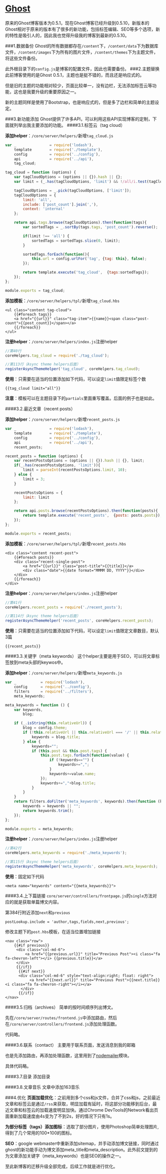 # [Ghost](https://github.com/TryGhost/Ghost)

原来的Ghost博客版本为0.5.1，现在Ghost博客已经升级到0.5.10，新版本的Ghost相对于原来的版本有了很多的新功能，包括标签编辑、SEO等多个选项，新的特性是吸引人的，因此我也觉得升级我的博客到最新的0.5.10。

###1.数据备份
Ghost的所有数据都存在``/content``下，``/content/data``下为数据库文件，``/content/images``下为所有的图片文件，``/content/themes``下为主题文件，将这些文件备份。

此外根目录下的``config.js``是博客的配置文件，因此也需要备份。
###2.主题替换
此前博客使用的是Ghost 0.5.1，主题也是挺不错的，而且还是响应式的。

但是旧的主题的功能相对较少，页面比较单一，没有边栏，无法添加标签云等功能，这也是我要升级的重要原因之一。

新的主题同样是使用了Bootstrap，也是响应式的，但是多了边栏和简单的主题设定。


###3.新功能添加
Ghost提供了许多API，可以利用这些API实现博客的定制，下面就列举出我主要添加的功能。
####3.1.标签云（tag cloud）

**添加helper**：``/core/server/helpers/``新增``tag_cloud.js``
```javascript
var _               = require('lodash'),
    template        = require('./template'),
    config          = require('../config'),
    api             = require('../api'),
    tag_cloud;

tag_cloud = function (options) {
    var tagCloudOptions = (options || {}).hash || {};
    var limit = (_.has(tagCloudOptions, 'limit') && !/all/i.test(tagCloudOptions.limit))? parseInt(tagCloudOptions.limit, 10) : 'all';

    tagCloudOptions = _.pick(tagCloudOptions, ['limit']);
    tagCloudOptions = {
        limit: 'all',
        include: ['post_count'].join(','),
        context: 'internal'
    };

    return api.tags.browse(tagCloudOptions).then(function(tags){
        var sortedTags = _.sortBy(tags.tags, 'post_count').reverse();

        if(limit !== 'all') {
            sortedTags = sortedTags.slice(0, limit);
        }

        sortedTags.forEach(function(){
            this.url = config.urlFor('tag', {tag: this}, false);
        });

        return template.execute('tag_cloud',  {tags:sortedTags});
    });
};

module.exports = tag_cloud;
```

**添加模板**：``/core/server/helpers/tpl/``新增``tag_cloud.hbs``
```handlebar
<ul class="content tag-cloud">
    {{#foreach tags}}
    <a href="{{url}}" class="tag-item">{{name}}<span class="post-count">{{post_count}}</span></a>
    {{/foreach}}
</ul>
```

**注册helper**：``/core/server/helpers/index.js``注册helper
```javascript
//第40行
coreHelpers.tag_cloud = require('./tag_cloud');

//第113行（Async theme helpers后面）
registerAsyncThemeHelper('tag_cloud', coreHelpers.tag_cloud);
```

**使用**：只需要在适当的位置添加如下代码，可以设定``limit``值限定标签个数
```handlebar
{{tag_cloud limit="all"}}
```
**注意**：模板可以在主题目录下的``partials``里面重写覆盖。后面的例子也是如此。

####3.2.最近文章（recent posts）

**添加helper**：``/core/server/helpers/``新增``recent_posts.js``
```javascript
var _               = require('lodash'),
    template        = require('./template'),
    config          = require('../config'),
    api             = require('../api'),
    recent_posts;

recent_posts = function (options) {
    var recentPostsOptions = (options || {}).hash || {}, limit;
    if(_.has(recentPostsOptions, 'limit')){
        limit = parseInt(recentPostsOptions.limit, 10);
    } else {
        limit = 3;
    }

    recentPostsOptions = {
        limit: limit
    };

    return api.posts.browse(recentPostsOptions).then(function(posts){
        return template.execute('recent_posts',  {posts: posts.posts});
    });
};

module.exports = recent_posts;
```

**添加模板**：``/core/server/helpers/tpl/``新增``recent_posts.hbs``
```handlebar
<div class="content recent-post">
	{{#foreach posts}}
	<div class="recent-single-post">
		<a href="{{url}}" class="post-title">{{title}}</a>
		<div class="date">{{date format="MMMM DD, YYYY"}}</div>
	</div>
	{{/foreach}}
</div>
```

**注册helper**：``/core/server/helpers/index.js``注册helper
```javascript
//第41行
coreHelpers.recent_posts = require('./recent_posts');

//第114行（Async theme helpers后面）
registerAsyncThemeHelper('recent_posts', coreHelpers.recent_posts);
```

**使用**：只需要在适当的位置添加如下代码，可以设定``limit``值限定文章数目，默认3篇
```handlebar
{{recent_posts}}
```

####3.3.关键字（meta keywords）
这个helper主要是用于SEO，可以将文章标签放到meta头部的keywos中。

**添加helper**：``/core/server/helpers/``新增``meta_keywords.js``
```javascript
var _           = require('lodash'),
    config      = require('../config'),
    filters     = require('../filters'),
    meta_keywords;

meta_keywords = function () {
    var keywords,
        blog;

    if (_.isString(this.relativeUrl)) {
        blog = config.theme;
        if (!this.relativeUrl || this.relativeUrl === '/' || this.relativeUrl === '' || this.relativeUrl.match(/\/page/)) {
            keywords = blog.title;
        } else {
            keywords="";
            if (this.post && this.post.tags) {
                this.post.tags.forEach(function(value) {
                    if (!keywords=="") {
                        keywords+=",";
                    }
                    keywords+=value.name;
                });
                keywords+=","+blog.title;
            }
        }
    }
    return filters.doFilter('meta_keywords', keywords).then(function (keywords) {
        keywords = keywords || "";
        return keywords.trim();
    });
};

module.exports = meta_keywords;
```

**注册helper**：``/core/server/helpers/index.js``注册helper
```javascript
//第42行
coreHelpers.meta_keywords = require('./meta_keywords');

//第115行（Async theme helpers后面）
registerAsyncThemeHelper('meta_keywords', coreHelpers.meta_keywords);
```

**使用**：固定如下代码
```handlebar
<meta name="keywords" content="{{meta_keywords}}">
```

####3.4.上下篇链接
``core/server/controllers/frontpage.js``的``single``方法对应的就是获取单篇博文内容。

第384行附近添加``next``和``previous``
```javscript
postLookup.include = 'author,tags,fields,next,previous';
```

修改主题下的``post.hbs``模板，在适当位置增加链接
```handlebar
<nav class="row">
    {{#if previous}}
     <div class="col-md-6">
         <a href="{{previous.url}}" title="Previous Post"><i class="fa fa-chevron-left"></i> {{previous.title}}</a>
     </div>
     {{/if}}
      {{#if next}}
      <div class="col-md-6" style="text-align:right; float: right">
           <a href="{{next.url}}" title="Previous Post">{{next.title}} <i class="fa fa-chevron-right"></i></a>
       </div>
      {{/if}}
</nav>
```

####3.5.归档（archives）
简单的按时间顺序列出博文。

先在``/core/server/routes/frontend.js``中添加路由，然后在``/core/server/controllers/frontend.js``添加处理函数。

代码略。

####3.6.联系（contact）
主要用于联系页面，发送消息到我的邮箱

也是先添加路由，再添加处理函数，这里用到了[nodemailer](https://github.com/andris9/Nodemailer)模块。

具体代码略。

####3.7.目录
添加目录

####3.8.文章音乐
文章中添加163音乐

###4.优化
**页面加载优化**：之前用到多个css和js文件，合并了css和js，之前最近文章和标签云是通过``/rss``来获取，明显加载有延时，将这部分功能移到后台，最近文章和标签云的加载速度明显加快。通过Chrome DevTools的Network看出页面重新加载速度由4s变为了不到2s，好的情况下只有1s。

**为部分标签（tags）添加图标**：选取了部分图片，使用Photoshop简单处理图片,得到了几个常用的100\*100的图标。

**SEO**：google webmaster中重新添加sitemap，并手动添加博文链接，同时通过ghost的新功能手动为博文添加meta\_title和meta\_description。此外前文提到的为文章添加关键字（meta_keywords）也是SEO的操作之一。

至此新博客的迁移升级全部完成，后续工作就是进行优化。
